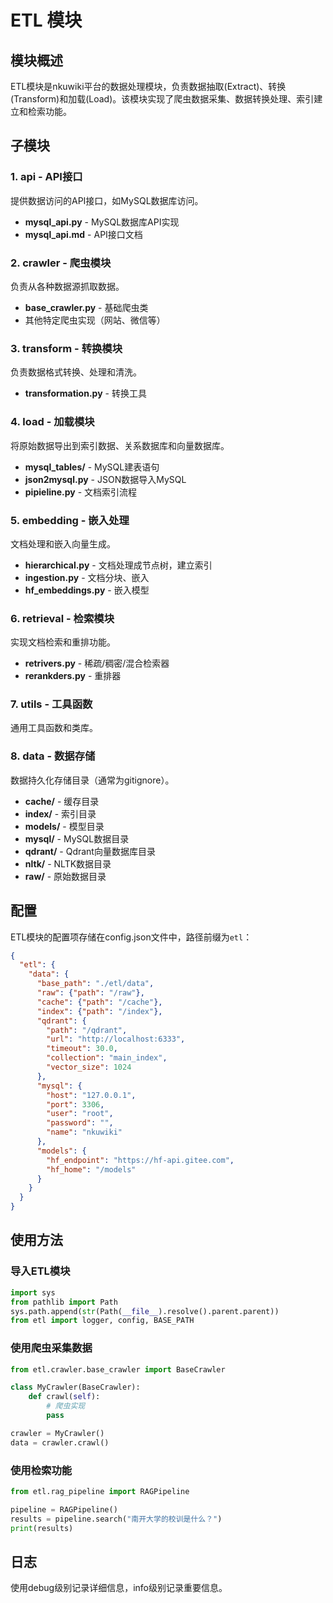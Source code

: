 # ETL 模块

## 模块概述

ETL模块是nkuwiki平台的数据处理模块，负责数据抽取(Extract)、转换(Transform)和加载(Load)。该模块实现了爬虫数据采集、数据转换处理、索引建立和检索功能。

## 子模块

### 1. api - API接口

提供数据访问的API接口，如MySQL数据库访问。

- **mysql_api.py** - MySQL数据库API实现
- **mysql_api.md** - API接口文档

### 2. crawler - 爬虫模块

负责从各种数据源抓取数据。

- **base_crawler.py** - 基础爬虫类
- 其他特定爬虫实现（网站、微信等）

### 3. transform - 转换模块

负责数据格式转换、处理和清洗。

- **transformation.py** - 转换工具

### 4. load - 加载模块

将原始数据导出到索引数据、关系数据库和向量数据库。

- **mysql_tables/** - MySQL建表语句
- **json2mysql.py** - JSON数据导入MySQL
- **pipieline.py** - 文档索引流程

### 5. embedding - 嵌入处理

文档处理和嵌入向量生成。

- **hierarchical.py** - 文档处理成节点树，建立索引
- **ingestion.py** - 文档分块、嵌入
- **hf_embeddings.py** - 嵌入模型

### 6. retrieval - 检索模块

实现文档检索和重排功能。

- **retrivers.py** - 稀疏/稠密/混合检索器
- **rerankders.py** - 重排器

### 7. utils - 工具函数

通用工具函数和类库。

### 8. data - 数据存储

数据持久化存储目录（通常为gitignore）。

- **cache/** - 缓存目录
- **index/** - 索引目录
- **models/** - 模型目录
- **mysql/** - MySQL数据目录
- **qdrant/** - Qdrant向量数据库目录
- **nltk/** - NLTK数据目录
- **raw/** - 原始数据目录

## 配置

ETL模块的配置项存储在config.json文件中，路径前缀为`etl`：

```json
{
  "etl": {
    "data": {
      "base_path": "./etl/data",
      "raw": {"path": "/raw"},
      "cache": {"path": "/cache"},
      "index": {"path": "/index"},
      "qdrant": {
        "path": "/qdrant",
        "url": "http://localhost:6333",
        "timeout": 30.0,
        "collection": "main_index",
        "vector_size": 1024
      },
      "mysql": {
        "host": "127.0.0.1",
        "port": 3306,
        "user": "root",
        "password": "",
        "name": "nkuwiki"
      },
      "models": {
        "hf_endpoint": "https://hf-api.gitee.com",
        "hf_home": "/models"
      }
    }
  }
}
```

## 使用方法

### 导入ETL模块

```python
import sys
from pathlib import Path
sys.path.append(str(Path(__file__).resolve().parent.parent))
from etl import logger, config, BASE_PATH
```

### 使用爬虫采集数据

```python
from etl.crawler.base_crawler import BaseCrawler

class MyCrawler(BaseCrawler):
    def crawl(self):
        # 爬虫实现
        pass

crawler = MyCrawler()
data = crawler.crawl()
```

### 使用检索功能

```python
from etl.rag_pipeline import RAGPipeline

pipeline = RAGPipeline()
results = pipeline.search("南开大学的校训是什么？")
print(results)
```

## 日志

使用debug级别记录详细信息，info级别记录重要信息。
